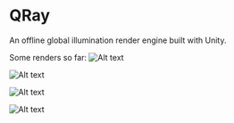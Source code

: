 # QRay
An offline global illumination render engine built with Unity.

Some renders so far:
![Alt text](https://i.imgur.com/E4ytlD5.png "Cornell Box and Sphere")


![Alt text](https://i.imgur.com/5yBKfMS.png "")


![Alt text](https://i.imgur.com/wuWKmnH.png "")

![Alt text](https://i.imgur.com/A61VNDS.png "")
